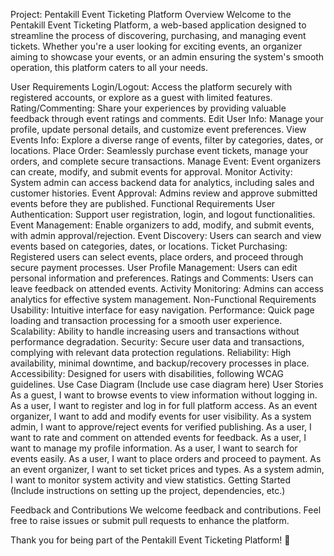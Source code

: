Project: Pentakill Event Ticketing Platform
Overview
Welcome to the Pentakill Event Ticketing Platform, a web-based application designed to streamline the process of discovering, purchasing, and managing event tickets. Whether you're a user looking for exciting events, an organizer aiming to showcase your events, or an admin ensuring the system's smooth operation, this platform caters to all your needs.

User Requirements
Login/Logout: Access the platform securely with registered accounts, or explore as a guest with limited features.
Rating/Commenting: Share your experiences by providing valuable feedback through event ratings and comments.
Edit User Info: Manage your profile, update personal details, and customize event preferences.
View Events Info: Explore a diverse range of events, filter by categories, dates, or locations.
Place Order: Seamlessly purchase event tickets, manage your orders, and complete secure transactions.
Manage Event: Event organizers can create, modify, and submit events for approval.
Monitor Activity: System admin can access backend data for analytics, including sales and customer histories.
Event Approval: Admins review and approve submitted events before they are published.
Functional Requirements
User Authentication: Support user registration, login, and logout functionalities.
Event Management: Enable organizers to add, modify, and submit events, with admin approval/rejection.
Event Discovery: Users can search and view events based on categories, dates, or locations.
Ticket Purchasing: Registered users can select events, place orders, and proceed through secure payment processes.
User Profile Management: Users can edit personal information and preferences.
Ratings and Comments: Users can leave feedback on attended events.
Activity Monitoring: Admins can access analytics for effective system management.
Non-Functional Requirements
Usability: Intuitive interface for easy navigation.
Performance: Quick page loading and transaction processing for a smooth user experience.
Scalability: Ability to handle increasing users and transactions without performance degradation.
Security: Secure user data and transactions, complying with relevant data protection regulations.
Reliability: High availability, minimal downtime, and backup/recovery processes in place.
Accessibility: Designed for users with disabilities, following WCAG guidelines.
Use Case Diagram
(Include use case diagram here)
User Stories
As a guest, I want to browse events to view information without logging in.
As a user, I want to register and log in for full platform access.
As an event organizer, I want to add and modify events for user visibility.
As a system admin, I want to approve/reject events for verified publishing.
As a user, I want to rate and comment on attended events for feedback.
As a user, I want to manage my profile information.
As a user, I want to search for events easily.
As a user, I want to place orders and proceed to payment.
As an event organizer, I want to set ticket prices and types.
As a system admin, I want to monitor system activity and view statistics.
Getting Started
(Include instructions on setting up the project, dependencies, etc.)

Feedback and Contributions
We welcome feedback and contributions. Feel free to raise issues or submit pull requests to enhance the platform.

Thank you for being part of the Pentakill Event Ticketing Platform! 🎉